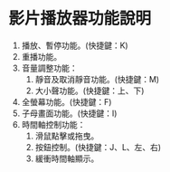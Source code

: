# 影片播放器功能說明

1. 播放、暫停功能。(快捷鍵：K)
2. 重播功能。
3. 音量調整功能：
    1. 靜音及取消靜音功能。(快捷鍵：M)
    2. 大小聲功能。(快捷鍵：上、下)
4. 全螢幕功能。(快捷鍵：F)
5. 子母畫面功能。(快捷鍵：I)
6. 時間軸控制功能：
    1. 滑鼠點擊或拖曳。
    2. 按鈕控制。(快捷鍵：J、L、左、右)
    3. 緩衝時間軸顯示。
